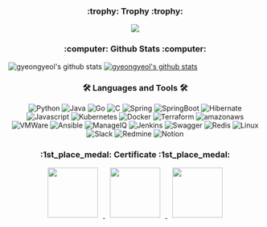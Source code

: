 <h3 align="center">:trophy: Trophy :trophy:</h3>


<p align="center">
  <img alig src="https://github-profile-trophy.vercel.app/?username=gyeongyeol-choi&column=7&margin-w=15&margin-h=15" />
</p>

<h3 align="center">:computer: Github Stats :computer:</h3>

![gyeongyeol's github stats](https://github-readme-stats.vercel.app/api?username=gyeongyeol-choi&show_icons=true)
[![gyeongyeol's github stats](https://github-readme-stats.vercel.app/api/top-langs/?username=gyeongyeol-choi&show_icons=true&hide_border=true&title_color=004386&icon_color=004386&layout=compact&hide=javascript)](https://github.com/gyeongyeol-choi)

<h3 align="center">🛠 Languages and Tools 🛠</h3>

<p align="center">
  <img alt="Python" src ="https://img.shields.io/badge/Python-3776AB.svg?&style=for-the-badge&logo=Python&logoColor=white"/>
  <img alt="Java" src ="https://img.shields.io/badge/Java-007396.svg?&style=for-the-badge&logo=Java&logoColor=white"/>
  <img alt="Go" src ="https://img.shields.io/badge/Go-00ADD8.svg?&style=for-the-badge&logo=Go&logoColor=white"/>
  <img alt="C" src ="https://img.shields.io/badge/C-A8B9CC.svg?&style=for-the-badge&logo=C&logoColor=white"/>
  <img alt="Spring" src ="https://img.shields.io/badge/Spring-6DB33F.svg?&style=for-the-badge&logo=Spring&logoColor=white"/>
  <img alt="SpringBoot" src ="https://img.shields.io/badge/SpringBoot-6DB33F.svg?&style=for-the-badge&logo=SpringBoot&logoColor=white"/>
  <img alt="Hibernate" src ="https://img.shields.io/badge/Hibernate-59666C.svg?&style=for-the-badge&logo=Hibernate&logoColor=white"/>
  <img alt="Javascript" src ="https://img.shields.io/badge/Javascript-F7DF1E.svg?&style=for-the-badge&logo=Javascript&logoColor=white"/>
  <img alt="Kubernetes" src ="https://img.shields.io/badge/Kubernetes-326CE5.svg?&style=for-the-badge&logo=Kubernetes&logoColor=white"/>
  <img alt="Docker" src ="https://img.shields.io/badge/Docker-2496ED.svg?&style=for-the-badge&logo=Docker&logoColor=white"/>
  <img alt="Terraform" src ="https://img.shields.io/badge/Terraform-7B42BC.svg?&style=for-the-badge&logo=Terraform&logoColor=white"/>
  <img alt="amazonaws" src ="https://img.shields.io/badge/aws-232F3E.svg?&style=for-the-badge&logo=amazonaws&logoColor=white"/>
  <img alt="VMWare" src ="https://img.shields.io/badge/VMWare-607078.svg?&style=for-the-badge&logo=VMWare&logoColor=white"/>
  <img alt="Ansible" src ="https://img.shields.io/badge/Ansible-EE0000.svg?&style=for-the-badge&logo=Ansible&logoColor=white"/>
  <img alt="ManageIQ" src ="https://img.shields.io/badge/ManageIQ-EF2929.svg?&style=for-the-badge&logo=ManageIQ&logoColor=white"/>
  <img alt="Jenkins" src ="https://img.shields.io/badge/Jenkins-D24939.svg?&style=for-the-badge&logo=Jenkins&logoColor=white"/>
  <img alt="Swagger" src ="https://img.shields.io/badge/Swagger-85EA2D.svg?&style=for-the-badge&logo=Swagger&logoColor=white"/>
  <img alt="Redis" src ="https://img.shields.io/badge/Redis-DC382D.svg?&style=for-the-badge&logo=Redis&logoColor=white"/>
  <img alt="Linux" src ="https://img.shields.io/badge/Linux-FCC624.svg?&style=for-the-badge&logo=Linux&logoColor=white"/>
  <img alt="Slack" src ="https://img.shields.io/badge/Slack-3E4348.svg?&style=for-the-badge&logo=Slack&logoColor=white"/>
  <img alt="Redmine" src ="https://img.shields.io/badge/Redmine-B32024.svg?&style=for-the-badge&logo=Redmine&logoColor=white"/>
  <img alt="Notion" src ="https://img.shields.io/badge/Notion-DC382D.svg?&style=for-the-badge&logo=Notion&logoColor=white"/>
 </p>

<h3 align="center">:1st_place_medal: Certificate :1st_place_medal:</h3>
<p align="center">
<a href="https://www.credly.com/badges/300e6185-6f5b-4105-96f7-062169a19056/public_url">
<img
src="https://images.credly.com/images/8b8ed108-e77d-4396-ac59-2504583b9d54/cka_from_cncfsite__281_29.png"
style="height : 100px; margin-left : 10px; margin-right : 10px;"/>
</a>
<a href="https://www.credly.com/badges/32cdf064-53fb-41ef-a9aa-e9094e5898fb/public_url">
<img
src="https://images.credly.com/size/340x340/images/72bded3f-bf43-4c72-be5f-dc489df54c60/Red_Hat_OpenStack_Administration_I__Core_Operations_for_Domain_Operators.png"
style="height : 100px; margin-left : 10px; margin-right : 10px;"/>
</a>
<a href="https://www.credly.com/badges/69881102-17aa-4210-a23c-fc0e5f0fbe4b/public_url">
<img
src="https://images.credly.com/size/340x340/images/ea182e9f-721f-4b8c-9cb9-4744bcea9524/Red_Hat_OpenStack_Administration_II__Day_2_Operations_for_Cloud_Operators.png"
style="height : 100px; margin-left : 10px; margin-right : 10px;"/>
</a>
</p>
